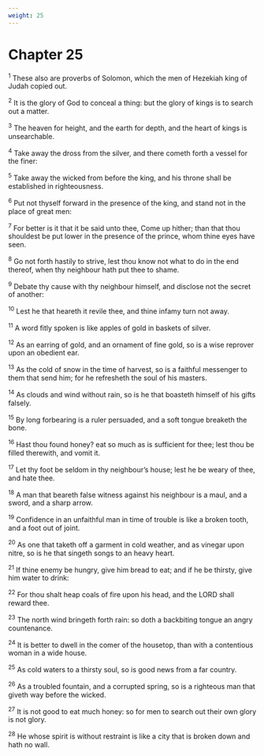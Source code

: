 ```yaml
---
weight: 25
---
```


# Chapter 25

<sup>1</sup> These also are proverbs of Solomon, which the men of Hezekiah king of Judah copied out. 

<sup>2</sup> It is the glory of God to conceal a thing: but the glory of kings is to search out a matter. 

<sup>3</sup> The heaven for height, and the earth for depth, and the heart of kings is unsearchable. 

<sup>4</sup> Take away the dross from the silver, and there cometh forth a vessel for the finer: 

<sup>5</sup> Take away the wicked from before the king, and his throne shall be established in righteousness. 

<sup>6</sup> Put not thyself forward in the presence of the king, and stand not in the place of great men: 

<sup>7</sup> For better is it that it be said unto thee, Come up hither; than that thou shouldest be put lower in the presence of the prince, whom thine eyes have seen. 

<sup>8</sup> Go not forth hastily to strive, lest thou know not what to do in the end thereof, when thy neighbour hath put thee to shame. 

<sup>9</sup> Debate thy cause with thy neighbour himself, and disclose not the secret of another: 

<sup>10</sup> Lest he that heareth it revile thee, and thine infamy turn not away. 

<sup>11</sup> A word fitly spoken is like apples of gold in baskets of silver. 

<sup>12</sup> As an earring of gold, and an ornament of fine gold, so is a wise reprover upon an obedient ear. 

<sup>13</sup> As the cold of snow in the time of harvest, so is a faithful messenger to them that send him; for he refresheth the soul of his masters. 

<sup>14</sup> As clouds and wind without rain, so is he that boasteth himself of his gifts falsely. 

<sup>15</sup> By long forbearing is a ruler persuaded, and a soft tongue breaketh the bone. 

<sup>16</sup> Hast thou found honey? eat so much as is sufficient for thee; lest thou be filled therewith, and vomit it. 

<sup>17</sup> Let thy foot be seldom in thy neighbour’s house; lest he be weary of thee, and hate thee. 

<sup>18</sup> A man that beareth false witness against his neighbour is a maul, and a sword, and a sharp arrow. 

<sup>19</sup> Confidence in an unfaithful man in time of trouble is like a broken tooth, and a foot out of joint. 

<sup>20</sup> As one that taketh off a garment in cold weather, and as vinegar upon nitre, so is he that singeth songs to an heavy heart. 

<sup>21</sup> If thine enemy be hungry, give him bread to eat; and if he be thirsty, give him water to drink: 

<sup>22</sup> For thou shalt heap coals of fire upon his head, and the LORD shall reward thee. 

<sup>23</sup> The north wind bringeth forth rain: so doth a backbiting tongue an angry countenance. 

<sup>24</sup> It is better to dwell in the comer of the housetop, than with a contentious woman in a wide house. 

<sup>25</sup> As cold waters to a thirsty soul, so is good news from a far country. 

<sup>26</sup> As a troubled fountain, and a corrupted spring, so is a righteous man that giveth way before the wicked. 

<sup>27</sup> It is not good to eat much honey: so for men to search out their own glory is not glory. 

<sup>28</sup> He whose spirit is without restraint is like a city that is broken down and hath no wall. 


